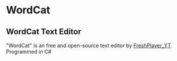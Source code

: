 # WordCat
## WordCat Text Editor
"WordCat" is an free and open-source text editor by [FreshPlayer_YT](https://www.freshplayeryt.com/)\
Programmed in C#


